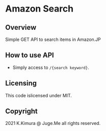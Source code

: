 # Amazon Search

## Overview

Simple GET API to search items in Amazon.JP


## How to use API

- Simply access to `/{search keyword}`.


## Licensing

This code islicensed under MIT.


## Copyright

2021 K.Kimura @ Juge.Me all rights reserved.



